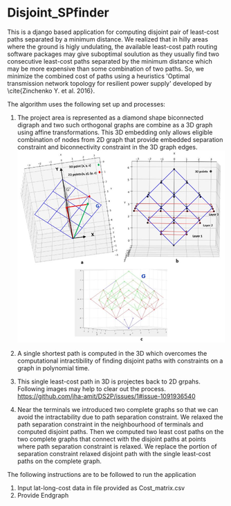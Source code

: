# Disjoint_SPfinder

This is a django based application for computing disjoint pair of least-cost paths separated by a minimum distance.
We realized that in hilly areas where the ground is higly undulating, the available least-cost path routing software
packages may give suboptimal soulution as they usually find two consecutive least-cost paths separated by the minimum
distance which may be more expensive than some combination of two paths. So, we minimize the combined cost of paths 
using a heuristics 'Optimal transmission network topology for resilient power supply' developed by \cite{Zinchenko Y. et al. 2016}.


The algorithm uses the following set up and processes:
1. The project area is represented as a diamond shape biconnected digraph and two such orthogonal graphs are combine as a 3D graph using affine transformations.
   This 3D embedding only allows eligible combination of nodes from 2D graph that provide embedded separation constraint and biconnectivity constraint in the 3D graph edges.
   ![2-Paths plan view](https://github.com/jha-amit/Disjoint_SPfinder/blob/main/3Dtransformation%20edited.JPG "3D embedding of two orthogonal 2D graphs")
   
2. A single shortest path is computed in the 3D which overcomes the computational intractibility of finding disjoint paths with constraints on a graph in polynomial time.
3. This single least-cost path in 3D is projectes back to 2D grpahs. Following images may help to clear out the process.
   https://github.com/jha-amit/DS2P/issues/1#issue-1091936540
4. Near the terminals we introduced two complete graphs so that we can avoid the intractability due to path separation constraint. We relaxed the path separation constraint
   in the neighbourhood of terminals and computed disjoint paths. Then we computed two least cost paths on the two complete graphs that connect with the disjoint paths at points
   where path separation constraint is relaxed. We replace the portion of separation constraint relaxed disjoint path with the single least-cost paths on the complete graph. 
   
The following instructions are to be followed to run the application
1. Input lat-long-cost data in file provided as Cost_matrix.csv
2. Provide Endgraph 
